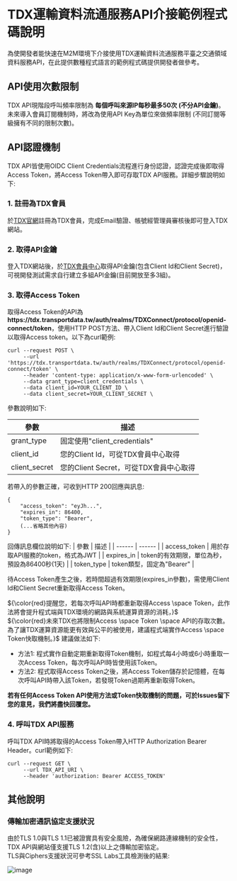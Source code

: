 # TDX運輸資料流通服務API介接範例程式碼說明


為使開發者能快速在M2M環境下介接使用TDX運輸資料流通服務平臺之交通領域資料服務API，在此提供數種程式語言的範例程式碼提供開發者做參考。

## API使用次數限制
TDX API現階段呼叫頻率限制為 **每個呼叫來源IP每秒最多50次 (不分API金鑰)**。  
未來導入會員訂閱機制時，將改為使用API Key為單位來做頻率限制 (不同訂閱等級擁有不同的限制次數)。

## API認證機制
TDX API皆使用OIDC Client Credentials流程進行身份認證，認證完成後即取得Access Token，將Access Token帶入即可存取TDX API服務。詳細步驟說明如下:

### 1. 註冊為TDX會員
於<a href="https://tdx.transportdata.tw/register" target="_blank">TDX官網</a>註冊為TDX會員，完成Email驗證、帳號經管理員審核後即可登入TDX網站。

### 2. 取得API金鑰 
登入TDX網站後，於<a href="https://tdx.transportdata.tw/user/dataservice/key" target="_blank">TDX會員中心</a>取得API金鑰(包含Client Id和Client Secret)，可視開發測試需求自行建立多組API金鑰(目前開放至多3組)。

### 3. 取得Access Token
取得Access Token的API為**https<nolink>://tdx.transportdata.tw/auth/realms/TDXConnect/protocol/openid-connect/token**，使用HTTP POST方法、帶入Client Id和Client Secret進行驗證以取得Access token。以下為curl範例:     
```
curl --request POST \
     --url 'https://tdx.transportdata.tw/auth/realms/TDXConnect/protocol/openid-connect/token' \
     --header 'content-type: application/x-www-form-urlencoded' \
     --data grant_type=client_credentials \
     --data client_id=YOUR_CLIENT_ID \
     --data client_secret=YOUR_CLIENT_SECRET \
```
參數說明如下:

| 參數 | 描述 |
| ------ | ------ |
| grant_type | 固定使用"client_credentials" |
| client_id | 您的Client Id，可從TDX會員中心取得 |
| client_secret | 您的Client Secret，可從TDX會員中心取得 |

若帶入的參數正確，可收到HTTP 200回應與訊息:
```
{
    "access_token": "eyJh...",
    "expires_in": 86400,
    "token_type": "Bearer",
    (...省略其他內容)
}
```
回傳訊息欄位說明如下:
| 參數 | 描述 |
| ------ | ------ |
| access_token | 用於存取API服務的token，格式為JWT |
| expires_in | token的有效期限，單位為秒，預設為86400秒(1天) |
| token_type | token類型，固定為"Bearer" |

待Access Token產生之後，若時間超過有效期限(expires_in參數)，需使用Client Id和Client Secret重新取得Access Token。  

${\color{red}提醒您，若每次呼叫API時都重新取得Access \space Token，此作法將會提升程式端與TDX環境的網路與系統運算資源的消耗，}$  
${\color{red}未來TDX也將限制Access \space Token \space API的存取次數。為了讓TDX運算資源能更有效與公平的被使用，建議程式端實作Access \space Token快取機制。}$ 
建議做法如下:    
  - 方法1: 程式實作自動定期重新取得Token機制，如程式每4小時或6小時重取一次Access Token，每次呼叫API時皆使用該Token。  
  - 方法2: 程式取得Access Token之後，將Access Token儲存於記憶體，在每次呼叫API時帶入該Token，若發現Token過期再重新取得Token。  

**若有任何Access Token API使用方法或Token快取機制的問題，可於Issues留下您的意見，我們將盡快回覆您。**

### 4. 呼叫TDX API服務
呼叫TDX API時將取得的Access Token帶入HTTP Authorization Bearer Header。curl範例如下:
```
curl --request GET \
     --url TDX_API_URI \
     --header 'authorization: Bearer ACCESS_TOKEN'
```

## 其他說明
     
### 傳輸加密通訊協定支援狀況  
由於TLS 1.0與TLS 1.1已被證實具有安全風險，為確保網路連線機制的安全性，TDX API與網站僅支援TLS 1.2(含)以上之傳輸加密協定。  
TLS與Ciphers支援狀況可參考SSL Labs工具檢測後的結果:  

![image](https://user-images.githubusercontent.com/44422898/198218706-9dc8baf2-d8aa-44af-be4e-261e8f576ccb.png)
